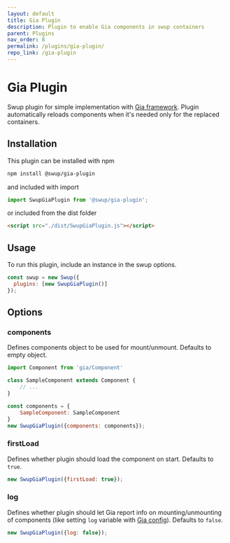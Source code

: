 ```yaml
---
layout: default
title: Gia Plugin
description: Plugin to enable Gia components in swup containers
parent: Plugins
nav_order: 8
permalink: /plugins/gia-plugin/
repo_link: /gia-plugin
---
```


# Gia Plugin

Swup plugin for simple implementation with [Gia framework](https://github.com/giantcz/gia).
Plugin automatically reloads components when it's needed only for the replaced containers.

## Installation

This plugin can be installed with npm

```bash
npm install @swup/gia-plugin
```

and included with import

```javascript
import SwupGiaPlugin from '@swup/gia-plugin';
```

or included from the dist folder

```html
<script src="./dist/SwupGiaPlugin.js"></script>
```

## Usage

To run this plugin, include an instance in the swup options.

```javascript
const swup = new Swup({
  plugins: [new SwupGiaPlugin()]
});
```

## Options

### components

Defines components object to be used for mount/unmount. Defaults to empty object.

```javascript
import Component from 'gia/Component'

class SampleComponent extends Component {
    // ...
}

const components = {
    SampleComponent: SampleComponent
}
new SwupGiaPlugin({components: components});
```

### firstLoad

Defines whether plugin should load the component on start. Defaults to `true`.

```javascript
new SwupGiaPlugin({firstLoad: true});
```

### log

Defines whether plugin should let Gia report info on mounting/unmounting of components (like setting `log` variable with [Gia config](https://github.com/giantcz/gia#config)).
Defaults to `false`.

```javascript
new SwupGiaPlugin({log: false});
```
